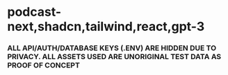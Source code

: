 # podcast-next,shadcn,tailwind,react,gpt-3

### ALL API/AUTH/DATABASE KEYS (.ENV) ARE HIDDEN DUE TO PRIVACY. ALL ASSETS USED ARE UNORIGINAL TEST DATA AS PROOF OF CONCEPT
